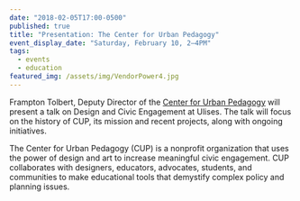```yaml
---
date: "2018-02-05T17:00-0500"
published: true
title: "Presentation: The Center for Urban Pedagogy"
event_display_date: "Saturday, February 10, 2–4PM"
tags:
  - events
  - education
featured_img: /assets/img/VendorPower4.jpg
---
```


Frampton Tolbert, Deputy Director of the [Center for Urban Pedagogy](http://welcometocup.org/) will present a talk on Design and Civic Engagement at Ulises. The talk will focus on the history of CUP, its mission and recent projects, along with ongoing initiatives.

The Center for Urban Pedagogy (CUP) is a nonprofit organization that uses the power of design and art to increase meaningful civic engagement. CUP collaborates with designers, educators, advocates, students, and communities to make educational tools that demystify complex policy and planning issues.
